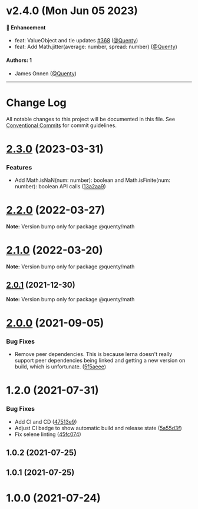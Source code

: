 # v2.4.0 (Mon Jun 05 2023)

#### 🚀 Enhancement

- feat: ValueObject and tie updates [#368](https://github.com/Quenty/NevermoreEngine/pull/368) ([@Quenty](https://github.com/Quenty))
- feat: Add Math.jitter(average: number, spread: number) ([@Quenty](https://github.com/Quenty))

#### Authors: 1

- James Onnen ([@Quenty](https://github.com/Quenty))

---

# Change Log

All notable changes to this project will be documented in this file.
See [Conventional Commits](https://conventionalcommits.org) for commit guidelines.

# [2.3.0](https://github.com/Quenty/NevermoreEngine/compare/@quenty/math@2.2.0...@quenty/math@2.3.0) (2023-03-31)


### Features

* Add Math.isNaN(num: number): boolean and Math.isFinite(num: number): boolean API calls ([13a2aa9](https://github.com/Quenty/NevermoreEngine/commit/13a2aa908572a27d427a50ea08e290863f424645))





# [2.2.0](https://github.com/Quenty/NevermoreEngine/compare/@quenty/math@2.1.0...@quenty/math@2.2.0) (2022-03-27)

**Note:** Version bump only for package @quenty/math





# [2.1.0](https://github.com/Quenty/NevermoreEngine/compare/@quenty/math@2.0.1...@quenty/math@2.1.0) (2022-03-20)

**Note:** Version bump only for package @quenty/math





## [2.0.1](https://github.com/Quenty/NevermoreEngine/compare/@quenty/math@2.0.0...@quenty/math@2.0.1) (2021-12-30)

**Note:** Version bump only for package @quenty/math





# [2.0.0](https://github.com/Quenty/NevermoreEngine/compare/@quenty/math@1.2.0...@quenty/math@2.0.0) (2021-09-05)


### Bug Fixes

* Remove peer dependencies. This is because lerna doesn't really support peer dependencies being linked and getting a new version on build, which is unfortunate. ([5f5aeee](https://github.com/Quenty/NevermoreEngine/commit/5f5aeeea8de9975435309e53679f0ef7064f9dd0))





# 1.2.0 (2021-07-31)


### Bug Fixes

* Add CI and CD ([47513e9](https://github.com/Quenty/NevermoreEngine/commit/47513e9b568162707534af132396dd8756947dd3))
* Adjust CI badge to show automatic build and release state ([5a55d3f](https://github.com/Quenty/NevermoreEngine/commit/5a55d3f19bf8d66a760d67da9b56ed47fab74656))
* Fix selene linting ([45fc074](https://github.com/Quenty/NevermoreEngine/commit/45fc07489ee59127ac6582689f19a0e87c1e5b5a))



## 1.0.2 (2021-07-25)



## 1.0.1 (2021-07-25)



# 1.0.0 (2021-07-24)
